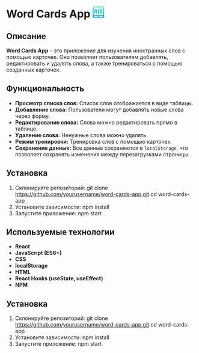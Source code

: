 # Word Cards App <img src="public/logo2.png" alt="Logo" width="30" />

## Описание

**Word Cards App** - это приложение для изучения иностранных слов с помощью карточек. Оно позволяет пользователям добавлять, редактировать и удалять слова, а также тренироваться с помощью созданных карточек.

## Функциональность

- **Просмотр списка слов:** Список слов отображается в виде таблицы.
- **Добавление слова:** Пользователи могут добавлять новые слова через форму.
- **Редактирование слова:** Слова можно редактировать прямо в таблице.
- **Удаление слова:** Ненужные слова можно удалять.
- **Режим тренировки:** Тренировка слов с помощью карточек.
- **Сохранение данных:** Все данные сохраняются в `localStorage`, что позволяет сохранять изменения между перезагрузками страницы.

## Установка

1. Склонируйте репозиторий:
   git clone https://github.com/yourusername/word-cards-app.git
   cd word-cards-app
2. Установите зависимости: npm install
3. Запустите приложение: npm start

## Используемые технологии

- **React**
- **JavaScript (ES6+)**
- **CSS**
- **localStorage**
- **HTML**
- **React Hooks (useState, useEffect)**
- **NPM**

## Установка

1. Склонируйте репозиторий:
   git clone https://github.com/yourusername/word-cards-app.git
   cd word-cards-app
2. Установите зависимости: npm install
3. Запустите приложение: npm start

